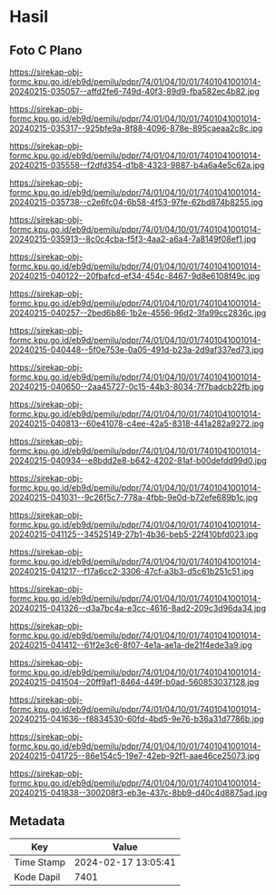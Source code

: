 # Hasil

## Foto C Plano

https://sirekap-obj-formc.kpu.go.id/eb9d/pemilu/pdpr/74/01/04/10/01/7401041001014-20240215-035057--affd2fe6-749d-40f3-89d9-fba582ec4b82.jpg

https://sirekap-obj-formc.kpu.go.id/eb9d/pemilu/pdpr/74/01/04/10/01/7401041001014-20240215-035317--925bfe9a-8f88-4096-878e-895caeaa2c8c.jpg

https://sirekap-obj-formc.kpu.go.id/eb9d/pemilu/pdpr/74/01/04/10/01/7401041001014-20240215-035558--f2dfd354-d1b8-4323-9887-b4a6a4e5c62a.jpg

https://sirekap-obj-formc.kpu.go.id/eb9d/pemilu/pdpr/74/01/04/10/01/7401041001014-20240215-035738--c2e6fc04-6b58-4f53-97fe-62bd874b8255.jpg

https://sirekap-obj-formc.kpu.go.id/eb9d/pemilu/pdpr/74/01/04/10/01/7401041001014-20240215-035913--8c0c4cba-f5f3-4aa2-a6a4-7a8149f08ef1.jpg

https://sirekap-obj-formc.kpu.go.id/eb9d/pemilu/pdpr/74/01/04/10/01/7401041001014-20240215-040122--20fbafcd-ef34-454c-8467-9d8e6108f49c.jpg

https://sirekap-obj-formc.kpu.go.id/eb9d/pemilu/pdpr/74/01/04/10/01/7401041001014-20240215-040257--2bed6b86-1b2e-4556-96d2-3fa99cc2836c.jpg

https://sirekap-obj-formc.kpu.go.id/eb9d/pemilu/pdpr/74/01/04/10/01/7401041001014-20240215-040448--5f0e753e-0a05-491d-b23a-2d9af337ed73.jpg

https://sirekap-obj-formc.kpu.go.id/eb9d/pemilu/pdpr/74/01/04/10/01/7401041001014-20240215-040650--2aa45727-0c15-44b3-8034-7f7badcb22fb.jpg

https://sirekap-obj-formc.kpu.go.id/eb9d/pemilu/pdpr/74/01/04/10/01/7401041001014-20240215-040813--60e41078-c4ee-42a5-8318-441a282a9272.jpg

https://sirekap-obj-formc.kpu.go.id/eb9d/pemilu/pdpr/74/01/04/10/01/7401041001014-20240215-040934--e8bdd2e8-b642-4202-81af-b00defdd99d0.jpg

https://sirekap-obj-formc.kpu.go.id/eb9d/pemilu/pdpr/74/01/04/10/01/7401041001014-20240215-041031--9c26f5c7-778a-4fbb-9e0d-b72efe689b1c.jpg

https://sirekap-obj-formc.kpu.go.id/eb9d/pemilu/pdpr/74/01/04/10/01/7401041001014-20240215-041125--34525149-27b1-4b36-beb5-22f410bfd023.jpg

https://sirekap-obj-formc.kpu.go.id/eb9d/pemilu/pdpr/74/01/04/10/01/7401041001014-20240215-041217--f17a6cc2-3306-47cf-a3b3-d5c61b251c51.jpg

https://sirekap-obj-formc.kpu.go.id/eb9d/pemilu/pdpr/74/01/04/10/01/7401041001014-20240215-041326--d3a7bc4a-e3cc-4616-8ad2-209c3d96da34.jpg

https://sirekap-obj-formc.kpu.go.id/eb9d/pemilu/pdpr/74/01/04/10/01/7401041001014-20240215-041412--61f2e3c6-8f07-4e1a-ae1a-de21f4ede3a9.jpg

https://sirekap-obj-formc.kpu.go.id/eb9d/pemilu/pdpr/74/01/04/10/01/7401041001014-20240215-041504--20ff9af1-8464-449f-b0ad-560853037128.jpg

https://sirekap-obj-formc.kpu.go.id/eb9d/pemilu/pdpr/74/01/04/10/01/7401041001014-20240215-041636--f8834530-60fd-4bd5-9e76-b36a31d7786b.jpg

https://sirekap-obj-formc.kpu.go.id/eb9d/pemilu/pdpr/74/01/04/10/01/7401041001014-20240215-041725--86e154c5-19e7-42eb-92f1-aae46ce25073.jpg

https://sirekap-obj-formc.kpu.go.id/eb9d/pemilu/pdpr/74/01/04/10/01/7401041001014-20240215-041838--300208f3-eb3e-437c-8bb9-d40c4d8875ad.jpg


## Metadata

| Key        | Value               |
| ---------- | ------------------- |
| Time Stamp | 2024-02-17 13:05:41 |
| Kode Dapil | 7401                |




